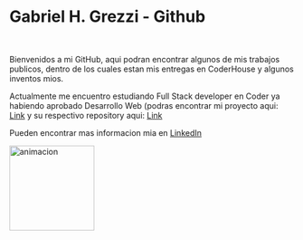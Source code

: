 <!DOCTYPE html>
<html lang="en">
<head>
    <meta charset="UTF-8">
    <meta http-equiv="X-UA-Compatible" content="IE=edge">
    <meta name="viewport" content="width=device-width, initial-scale=1.0">
</head>
<body>
    <h1>Gabriel H. Grezzi - Github</h1><br>
    <p>Bienvenidos a mi GitHub, aqui podran encontrar algunos de mis trabajos publicos, 
        dentro de los cuales estan mis entregas en CoderHouse y algunos inventos mios.
    </p>
<p>Actualmente me encuentro estudiando Full Stack developer en Coder ya habiendo aprobado Desarrollo Web (podras encontrar mi proyecto aqui: <a href="http://pipiwool.epizy.com/" target="_blank">Link</a> y su respectivo repository aqui: <a href="https://github.com/ggrezzi/PF-Grezzi" target="_blank">Link</a></p>

<p>Pueden encontrar mas informacion mia en <a href="https://www.linkedin.com/in/gabriel-grezzi-6191674a/">LinkedIn</a></p>
<img src="animation.gif" alt="animacion" height="150px" width="150px">
</body>
</html>
